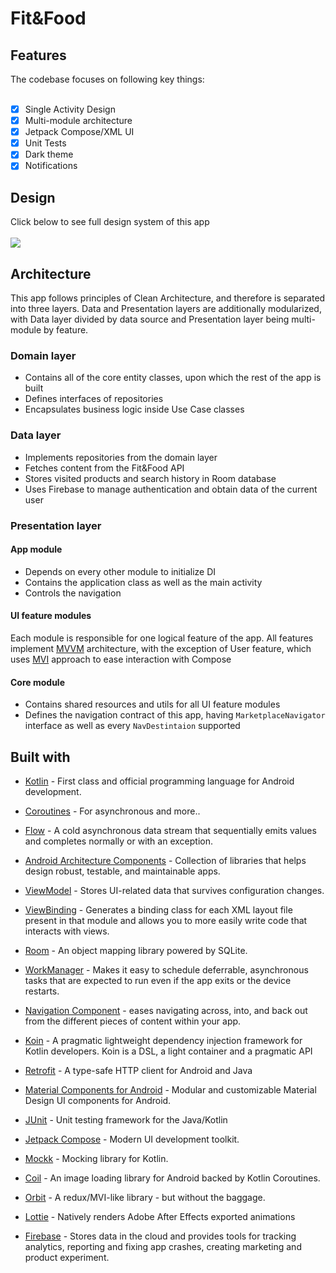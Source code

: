 
<h1>Fit&Food</h1>

<!-- <p><i><b>You can install and test latest NCS app from below</b></i></p> -->
<!-- <a href="link to artefact"> <image src="link to image"> </a>   temporary only image-->
<!-- <image src="https://user-images.githubusercontent.com/66072196/166214930-eb9b2a60-9f37-470e-8c4a-7f5b11959207.svg"/> -->
<h2>Features</h2>
The codebase focuses on following key things:
<br></br>

- [x] Single Activity Design
- [x] Multi-module architecture
- [x] Jetpack Compose/XML UI
- [x] Unit Tests
- [x] Dark theme
- [x] Notifications
<h2>Design</h2>


Click below to see full design system of this app
<br></br>
 <a href="https://www.figma.com/file/Ol4ixlRZwRJByWFyC2rwVO/Food-calorie-tracker?type=design&node-id=1-3&t=zLeOcEEKH9StbF7D-0">
 <img src="https://user-images.githubusercontent.com/66072196/166246753-662d7a8c-cab7-4ff8-84d1-4c4dd525da53.svg"></a>

<h2>Architecture</h2>
<p>This app follows principles of Clean Architecture, and therefore is separated into three layers. Data and Presentation layers are additionally modularized, with Data layer divided by data source and Presentation layer being multi-module by feature. </p>

<h3>Domain layer</h3>

 - Contains all of the core entity classes, upon which the rest of the app is built
 - Defines interfaces of repositories
 - Encapsulates business logic inside Use Case classes

<h3>Data layer</h3>

 - Implements repositories from the domain layer
 - Fetches content from the Fit&Food API</a>
 - Stores visited products and search history in Room database
 - Uses Firebase to manage authentication and obtain data of the current user

<h3>Presentation layer</h3>
<h4>App module</h4>

- Depends on every other module to initialize DI
- Contains the application class as well as the main activity
- Controls the navigation

<h4>UI feature modules</h4>

Each module is responsible for one logical feature of the app. All features implement <a href="https://en.wikipedia.org/wiki/Model%E2%80%93view%E2%80%93viewmodel#:~:text=Model%E2%80%93view%E2%80%93viewmodel%20(MVVM,is%20not%20dependent%20on%20any">MVVM</a> architecture, with the exception of User feature, which uses <a href="https://medium.com/quality-content/mvi-a-reactive-architecture-pattern-45c6f5096ab7#:~:text=In%20MVI%2C%20models%20are%20formalized,might%20have%20its%20own%20state.">MVI</a> approach to ease interaction with Compose

<h4>Core module</h4>

- Contains shared resources and utils for all UI feature modules
- Defines the navigation contract of this app, having `MarketplaceNavigator` interface as well as every `NavDestintaion` supported

<h2>Built with</h2>

- <p><a href="https://kotlinlang.org/">Kotlin</a> - First class and official programming language for Android development.</p>
- <p><a href="https://kotlinlang.org/docs/reference/coroutines-overview.html">Coroutines</a> - For asynchronous and more..</p>
- <p><a href="https://kotlin.github.io/kotlinx.coroutines/kotlinx-coroutines-core/kotlinx.coroutines.flow/-flow/">Flow</a> - A cold asynchronous data stream that sequentially emits values and completes normally or with an exception.</p>
- <p><a href="https://developer.android.com/topic/libraries/architecture">Android Architecture Components</a> - Collection of libraries that helps design robust, testable, and maintainable apps.</p>
- <p><a href="https://developer.android.com/topic/libraries/architecture/viewmodel">ViewModel</a> - Stores UI-related data that survives configuration changes.</p>
- <p><a href="https://developer.android.com/topic/libraries/view-binding">ViewBinding</a> - Generates a binding class for each XML layout file present in that module and allows you to more easily write code that interacts with views.</p>
- <p><a href="https://developer.android.com/jetpack/androidx/releases/room">Room</a> - An object mapping library powered by SQLite.</p>
- <p><a href="https://developer.android.com/topic/libraries/architecture/workmanager">WorkManager</a> - Makes it easy to schedule deferrable, asynchronous tasks that are expected to run even if the app exits or the device restarts.</p>
- <p><a href="https://developer.android.com/guide/navigation/navigation-getting-started">Navigation Component</a> - eases navigating across, into, and back out from the different pieces of content within your app.</p>
- <p><a href="https://insert-koin.io/">Koin</a> - A pragmatic lightweight dependency injection framework for Kotlin developers. Koin is a DSL, a light container and a pragmatic API</p>
- <p><a href="https://square.github.io/retrofit/">Retrofit</a> - A type-safe HTTP client for Android and Java</p>
- <p><a href="https://github.com/material-components/material-components-android">Material Components for Android</a> - Modular and customizable Material Design UI components for Android.</p>
- <p><a href="https://junit.org/junit4/">JUnit</a> - Unit testing framework for the Java/Kotlin</p>
- <p><a href="https://developer.android.com/jetpack/compose">Jetpack Compose</a> - Modern UI development toolkit.</p>
- <p><a href="https://mockk.io/">Mockk</a> - Mocking library for Kotlin.</p>
- <p><a href="https://github.com/coil-kt/coil">Coil</a> - An image loading library for Android backed by Kotlin Coroutines.</p>
- <p><a href="https://github.com/orbit-mvi/orbit-mvi">Orbit</a> - A redux/MVI-like library - but without the baggage.</p>
- <p><a href="https://github.com/airbnb/lottie-android">Lottie</a> - Natively renders Adobe After Effects exported animations</p>
- <p><a href="https://firebase.google.com/docs">Firebase</a> - Stores data in the cloud and provides tools for tracking analytics, reporting and fixing app crashes, creating marketing and product experiment.
